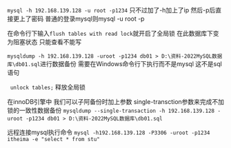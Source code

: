 `mysql -h 192.168.139.128 -u root -p1234`
只不过加了-h加上了ip 然后-p后直接更上了密码 普通的登录mysql则mysql -u root -p

在命令行下输入`flush tables with read lock`就开启了全局锁   在此数据库下变为阻塞状态  只能查看不能写

`mysqldump -h 192.168.139.128 -uroot -p1234 db01 > D:\资料-2022MySQL数据库\db01.sql`进行数据备份 需要在Windows命令行下执行而不是mysql 这不是sql语句

` unlock tables;` 释放全局锁

在innoDB引擎中 我们可以子阿备份时加上参数 single-transction参数来完成不加锁的一致性数据备份
`mysqldump --single-transaction -h 192.168.139.128 -uroot -p1234 db01 > D:\资料-2022MySQL数据库\db01.sql`

远程连接mysql执行命令
`mysql -h192.168.139.128 -P3306 -uroot -p1234 itheima -e "select * from stu"`